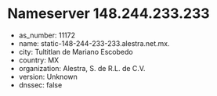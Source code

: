 # Nameserver 148.244.233.233

* as_number: 11172
* name: static-148-244-233-233.alestra.net.mx.
* city: Tultitlan de Mariano Escobedo
* country: MX
* organization: Alestra, S. de R.L. de C.V.
* version: Unknown
* dnssec: false
